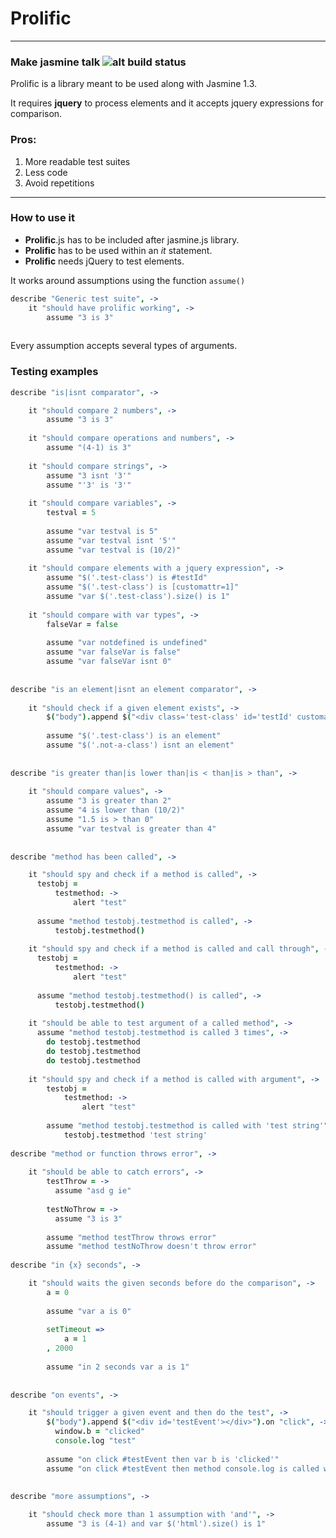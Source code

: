# Prolific
---

### Make jasmine talk ![alt build status](https://drone.io/github.com/paolomoretti/prolific/status.png)

Prolific is a library meant to be used along with Jasmine 1.3.

It requires **jquery** to process elements and it accepts jquery expressions for comparison.

### Pros:
1. More readable test suites
2. Less code
3. Avoid repetitions

---
### How to use it

- **Prolific**.js has to be included after jasmine.js library.
- **Prolific** has to be used within an *it* statement.
- **Prolific** needs jQuery to test elements.

It works around assumptions using the function ```assume()```

```coffeescript
describe "Generic test suite", ->
    it "should have prolific working", ->
        assume "3 is 3"
        
```

Every assumption accepts several types of arguments.


### Testing examples
```coffeescript
describe "is|isnt comparator", ->

    it "should compare 2 numbers", ->
        assume "3 is 3"
        
    it "should compare operations and numbers", ->
        assume "(4-1) is 3"
        
    it "should compare strings", ->
        assume "3 isnt '3'"
        assume "'3' is '3'"
        
    it "should compare variables", ->
        testval = 5
        
        assume "var testval is 5"
        assume "var testval isnt '5'"
        assume "var testval is (10/2)"
        
    it "should compare elements with a jquery expression", ->
        assume "$('.test-class') is #testId"
        assume "$('.test-class') is [customattr=1]"
        assume "var $('.test-class').size() is 1"
    
    it "should compare with var types", ->
        falseVar = false
        
        assume "var notdefined is undefined"
        assume "var falseVar is false"
        assume "var falseVar isnt 0"
        
        
describe "is an element|isnt an element comparator", ->
    
    it "should check if a given element exists", ->
        $("body").append $("<div class='test-class' id='testId' customattr='1'></div>")
        
        assume "$('.test-class') is an element"
        assume "$('.not-a-class') isnt an element"
        
        
describe "is greater than|is lower than|is < than|is > than", ->
    
    it "should compare values", ->
        assume "3 is greater than 2"
        assume "4 is lower than (10/2)"
        assume "1.5 is > than 0"
        assume "var testval is greater than 4"
        
        
describe "method has been called", ->

    it "should spy and check if a method is called", ->
      testobj = 
          testmethod: ->
              alert "test"
              
      assume "method testobj.testmethod is called", ->
          testobj.testmethod()
                
    it "should spy and check if a method is called and call through", ->
      testobj = 
          testmethod: ->
              alert "test"
              
      assume "method testobj.testmethod() is called", ->
          testobj.testmethod()
            
    it "should be able to test argument of a called method", ->
      assume "method testobj.testmethod is called 3 times", ->
        do testobj.testmethod
        do testobj.testmethod
        do testobj.testmethod        
     
    it "should spy and check if a method is called with argument", ->
        testobj = 
            testmethod: ->
                alert "test"
                
        assume "method testobj.testmethod is called with 'test string'", ->
            testobj.testmethod 'test string'
            
describe "method or function throws error", ->
    
    it "should be able to catch errors", ->
        testThrow = ->
          assume "asd g ie"
  
        testNoThrow = ->
          assume "3 is 3"
  
        assume "method testThrow throws error"
        assume "method testNoThrow doesn't throw error"
            
describe "in {x} seconds", ->

    it "should waits the given seconds before do the comparison", ->
        a = 0
        
        assume "var a is 0"
        
        setTimeout =>
            a = 1
        , 2000
        
        assume "in 2 seconds var a is 1"
        
        
describe "on events", ->

    it "should trigger a given event and then do the test", ->
        $("body").append $("<div id='testEvent'></div>").on "click", ->
          window.b = "clicked"
          console.log "test"
  
        assume "on click #testEvent then var b is 'clicked'"
        assume "on click #testEvent then method console.log is called with 'test'"
        
        
describe "more assumptions", ->

    it "should check more than 1 assumption with 'and'", ->
        assume "3 is (4-1) and var $('html').size() is 1"
        
    
```